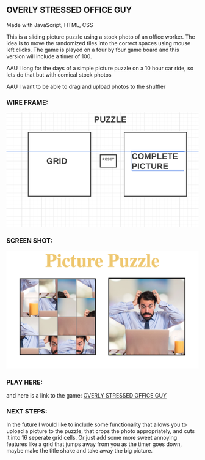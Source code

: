 ## OVERLY STRESSED OFFICE GUY

Made with JavaScript, HTML, CSS

This is a sliding picture puzzle using a stock photo of an office worker. The idea is to move the randomized tiles into the correct spaces using mouse left clicks. The game is played on a four by four game board and this version will include a timer of 100.

AAU I long for the days of a simple picture puzzle on a 10 hour car ride, so lets do that but with comical stock photos

AAU I want to be able to drag and upload photos to the shuffler

### WIRE FRAME:
![wireframe](pictures/wireframe.png "picture puzzle Wireframe")

### SCREEN SHOT:
![ScreenShot](pictures/ScreenShot.png "picture puzzle screentshot")

### PLAY HERE:
and here is a link to the game: 
[OVERLY STRESSED OFFICE GUY](https://connermccabe.github.io/project1/)

### NEXT STEPS:
In the future I would like to include some functionality that allows you to upload a picture to the puzzle, that crops the photo appropriately, and cuts it into 16 seperate grid cells.
Or just add some more sweet annoying features like a grid that jumps away from you as the timer goes down, maybe make the title shake and take away the big picture.